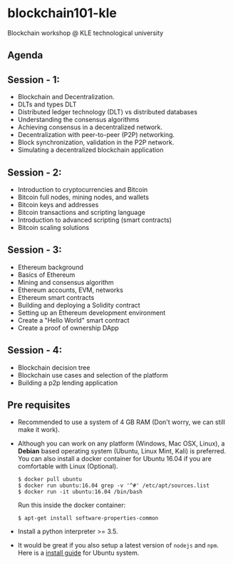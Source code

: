 # blockchain101-kle
Blockchain workshop @ KLE technological university

## Agenda

## Session - 1:
- Blockchain and Decentralization.
- DLTs and types DLT
- Distributed ledger technology (DLT) vs distributed databases
- Understanding the consensus algorithms
- Achieving consensus in a decentralized network.
- Decentralization with peer-to-peer (P2P) networking.
- Block synchronization, validation in the P2P network.
- Simulating a decentralized blockchain application

## Session - 2:
- Introduction to cryptocurrencies and Bitcoin
- Bitcoin full nodes, mining nodes, and wallets
- Bitcoin keys and addresses
- Bitcoin transactions and scripting language
- Introduction to advanced scripting (smart contracts)
- Bitcoin scaling solutions


## Session - 3:
- Ethereum background
- Basics of Ethereum
- Mining and consensus algorithm
- Ethereum accounts, EVM, networks
- Ethereum smart contracts
- Building and deploying a Solidity contract
- Setting up an Ethereum development environment
- Create a "Hello World" smart contract
- Create a proof of ownership DApp


## Session - 4:
- Blockchain decision tree
- Blockchain use cases and selection of the platform
- Building a p2p lending application
 

## Pre requisites

* Recommended to use a system of 4 GB RAM (Don't worry, we can still make it work). 

* Although you can work on any platform (Windows, Mac OSX, Linux), a **Debian** based operating system (Ubuntu, Linux Mint, Kali) is preferred. You can also install a docker container for Ubuntu 16.04 if you are comfortable with Linux (Optional).

    ```
    $ docker pull ubuntu
    $ docker run ubuntu:16.04 grep -v '^#' /etc/apt/sources.list
    $ docker run -it ubuntu:16.04 /bin/bash
 
    ```
    Run this inside the docker container:

    `$ apt-get install software-properties-common`
    
* Install a python interpreter >= 3.5.
   
* It would be great if you also setup a latest version of `nodejs` and `npm`. Here is a [install guide](https://www.digitalocean.com/community/tutorials/how-to-install-node-js-on-ubuntu-16-04) for Ubuntu system.





 

 
